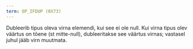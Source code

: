 ```yaml
---
term: OP_IFDUP (0X73)
---
```


Dubleerib tipus oleva virna elemendi, kui see ei ole null. Kui virna tipus olev väärtus on tõene (st mitte-null), dubleeritakse see väärtus virnas; vastasel juhul jääb virn muutmata.